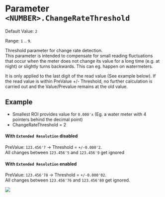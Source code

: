 # Parameter `<NUMBER>.ChangeRateThreshold`
Default Value: `2`

Range: `1` .. `9`.

Threshold parameter for change rate detection.<br>
This parameter is intended to compensate for small reading fluctuations that occur when the meter does not change its value for a long time (e.g. at night) or slightly turns backwards. This can eg. happen on watermeters.

It is only applied to the last digit of the read value (See example below).
If the read value is within PreValue +/- Threshold, no further calculation is carried out and the Value/Prevalue remains at the old value.

## Example

- Smallest ROI provides value for `0.000'x` (Eg. a water meter with 4 pointers behind the decimal point)
- ChangeRateThreshold = 2
  
#### With `Extended Resolution` **disabled**
PreValue: `123.456'7` -> Threshold = `+/-0.000'2`.<br>
All changes between `123.456'5` and `123.456'9` get ignored
	
#### With `Extended Resolution` **enabled**
PreValue: `123.456'78` -> Threshold = `+/-0.000'02`.<br>
All changes between `123.456'76` and `123.456'80` get ignored.

![](img/ChangeRateThreshold.png)
